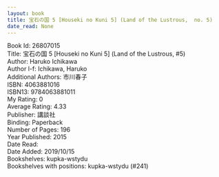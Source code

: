 ```yaml
---
layout: book
title: 宝石の国 5 [Houseki no Kuni 5] (Land of the Lustrous,  no. 5)
date_read: None
---
```


Book Id: 26807015<br />
Title: 宝石の国 5 [Houseki no Kuni 5] (Land of the Lustrous, #5)<br />
Author: Haruko Ichikawa<br />
Author l-f: Ichikawa, Haruko<br />
Additional Authors: 市川春子<br />
ISBN: 4063881016<br />
ISBN13: 9784063881011<br />
My Rating: 0<br />
Average Rating: 4.33<br />
Publisher: 講談社<br />
Binding: Paperback<br />
Number of Pages: 196<br />
Year Published: 2015<br />
Date Read: <br />
Date Added: 2019/10/15<br />
Bookshelves: kupka-wstydu<br />
Bookshelves with positions: kupka-wstydu (#241)<br />

